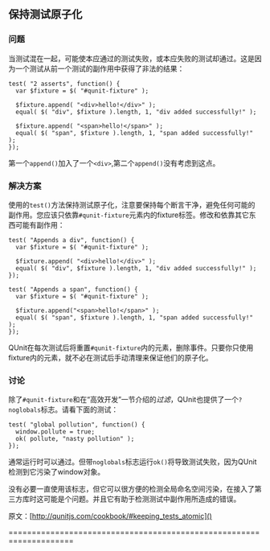 ## 保持测试原子化

### 问题

当测试混在一起，可能使本应通过的测试失败，或本应失败的测试却通过。这是因为一个测试从前一个测试的副作用中获得了非法的结果：

    test( "2 asserts", function() {
      var $fixture = $( "#qunit-fixture" );
     
      $fixture.append( "<div>hello!</div>" );
      equal( $( "div", $fixture ).length, 1, "div added successfully!" );
     
      $fixture.append( "<span>hello!</span>" );
      equal( $( "span", $fixture ).length, 1, "span added successfully!" );
    });

第一个`append()`加入了一个`<div>`,第二个`append()`没有考虑到这点。

### 解决方案

使用的`test()`方法保持测试原子化，注意要保持每个断言干净，避免任何可能的副作用。您应该只依靠`#qunit-fixture`元素内的fixture标签。修改和依靠其它东西可能有副作用：

    test( "Appends a div", function() {
      var $fixture = $( "#qunit-fixture" );
     
      $fixture.append( "<div>hello!</div>" );
      equal( $( "div", $fixture ).length, 1, "div added successfully!" );
    });
     
    test( "Appends a span", function() {
      var $fixture = $( "#qunit-fixture" );
     
      $fixture.append("<span>hello!</span>" );
      equal( $( "span", $fixture ).length, 1, "span added successfully!" );
    });

QUnit在每次测试后将重置`#qunit-fixture`内的元素，删除事件。只要你只使用fixture内的元素，就不必在测试后手动清理来保证他们的原子化。

### 讨论

除了​​`#qunit-fixture`和在“高效开发”一节介绍的*过滤*，QUnit也提供了一个`?noglobals`标志。请看下面的测试：

    test( "global pollution", function() {
      window.pollute = true;
      ok( pollute, "nasty pollution" );
    });

通常运行时可以通过。但带`noglobals`标志运行`ok()`将导致测试失败，因为QUnit检测到它污染了window对象。

没有必要一直使用该标志，但它可以很方便的检测全局命名空间污染，在接入了第三方库时这可能是个问题。并且它有助于检测测试中副作用所造成的错误。

原文：[http://qunitjs.com/cookbook/#keeping_tests_atomic]()

====================================================================



